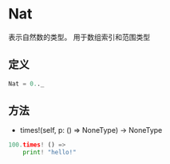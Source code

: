 # Nat

表示自然数的类型。 用于数组索引和范围类型

## 定义

```python
Nat = 0.._
```

## 方法

* times!(self, p: () => NoneType) -> NoneType

```python
100.times! () =>
    print! "hello!"
```
